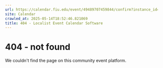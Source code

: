 ```yaml
---
url: https://calendar.fiu.edu/event/49489707459844/confirm?instance_id=49489707473164&return=https%3A%2F%2Fcalendar.fiu.edu%2Fcalendar%3Fevent_types%255B%255D%3D121721
site: Calendar
crawled_at: 2025-05-14T18:52:46.821069
title: 404 - Localist Event Calendar Software
---
```


# 404 - not found
We couldn't find the page on this community event platform.
